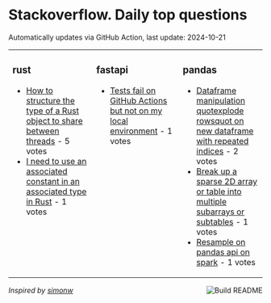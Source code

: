 # Stackoverflow. Daily top questions 

Automatically updates via GitHub Action, last update: <!-- date starts -->2024-10-21<!-- date ends -->


<table><tr><td valign="top" width="33%">

### rust
<!-- rust starts -->
* [How to structure the type of a Rust object to share between threads](https://stackoverflow.com/questions/79106183/how-to-structure-the-type-of-a-rust-object-to-share-between-threads) - 5 votes
* [I need to use an associated constant in an associated type in Rust](https://stackoverflow.com/questions/79111627/i-need-to-use-an-associated-constant-in-an-associated-type-in-rust) - 1 votes
<!-- rust ends -->
</td><td valign="top" width="34%">


### fastapi
<!-- fastapi starts -->
* [Tests fail on GitHub Actions but not on my local environment](https://stackoverflow.com/questions/79108753/tests-fail-on-github-actions-but-not-on-my-local-environment) - 1 votes
<!-- fastapi ends -->
</td><td valign="top" width="34%">


### pandas
<!-- pandas starts -->
* [Dataframe manipulation quotexplode rowsquot on new dataframe with repeated indices](https://stackoverflow.com/questions/79109524/dataframe-manipulation-explode-rows-on-new-dataframe-with-repeated-indices) - 2 votes
* [Break up a sparse 2D array or table into multiple subarrays or subtables](https://stackoverflow.com/questions/79110939/break-up-a-sparse-2d-array-or-table-into-multiple-subarrays-or-subtables) - 1 votes
* [Resample on pandas api on spark](https://stackoverflow.com/questions/79110560/resample-on-pandas-api-on-spark) - 1 votes
<!-- pandas ends -->
</td></tr></table>

<a href="https://github.com/hp0404/hp0404/actions"><img src="https://github.com/hp0404/hp0404/workflows/Build%20README/badge.svg" align="right" alt="Build README"></a> <p>*Inspired by  [simonw](https://github.com/simonw/simonw)*</p>
